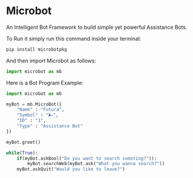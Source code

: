# Microbot
An Intelligent Bot Framework to build simple yet powerful Assistance Bots.

To Run it simply run this command inside your terminal:

```python
pip install microbotpkg
```

And then import Microbot as follows:

```python
import microbot as mb
```

Here is a Bot Program Example:

```python
import microbot as mb

myBot = mb.MicroBot({
    "Name" : "Futura",
    "Symbol" : "🌬️",
    "ID" : "1",
    "Type" : "Assistance Bot"
})

myBot.greet()

while(True):
    if(myBot.askBool("Do you want to search someting?")):
        myBot.searchWeb(myBot.ask("What you wanna search?"))
    myBot.askQuit("Would you like to leave?")
```

